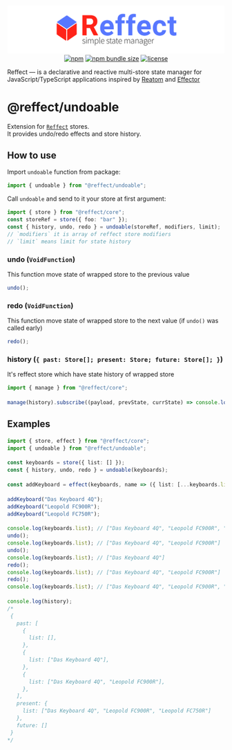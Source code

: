 <div align="center">

[![reffect logo](https://raw.githubusercontent.com/acacode/reffect/master/assets/reffect.png)](https://github.com/acacode/reffect)  
[![npm](https://img.shields.io/npm/v/@reffect/undoable?style=flat-square&color=blue)](https://www.npmjs.com/package/@reffect/undoable)
[![npm bundle size](https://img.shields.io/bundlephobia/minzip/@reffect/undoable?style=flat-square&color=blue)](https://bundlephobia.com/result?p=@reffect/undoable)
[![license](https://img.shields.io/github/license/acacode/reffect?style=flat-square&color=blue)](https://github.com/acacode/reffect)

<div align="left">

Reffect — is a declarative and reactive multi-store state manager for JavaScript/TypeScript applications inspired by [Reatom](https://github.com/artalar/reatom) and [Effector](https://github.com/zerobias/effector)

# @reffect/undoable

Extension for [`Reffect`](https://github.com/acacode/reffect) stores.  
It provides undo/redo effects and store history.

## How to use

Import `undoable` function from package:

```ts
import { undoable } from "@reffect/undoable";
```

Call `undoable` and send to it your store at first argument:

```ts
import { store } from "@reffect/core";
const storeRef = store({ foo: "bar" });
const { history, undo, redo } = undoable(storeRef, modifiers, limit);
// `modifiers` it is array of reffect store modifiers
// `limit` means limit for state history
```

### undo (`VoidFunction`)

This function move state of wrapped store to the previous value

```ts
undo();
```

### redo (`VoidFunction`)

This function move state of wrapped store to the next value (if `undo()` was called early)

```ts
redo();
```

### history (`{ past: Store[]; present: Store; future: Store[]; }`)

It's reffect store which have state history of wrapped store

```ts
import { manage } from "@reffect/core";

manage(history).subscribe((payload, prevState, currState) => console.log(payload, prevState, currState));
```

## Examples

```ts
import { store, effect } from "@reffect/core";
import { undoable } from "@reffect/undoable";

const keyboards = store({ list: [] });
const { history, undo, redo } = undoable(keyboards);

const addKeyboard = effect(keyboards, name => ({ list: [...keyboards.list, name] }));

addKeyboard("Das Keyboard 4Q");
addKeyboard("Leopold FC900R");
addKeyboard("Leopold FC750R");

console.log(keyboards.list); // ["Das Keyboard 4Q", "Leopold FC900R", "Leopold FC750R"]
undo();
console.log(keyboards.list); // ["Das Keyboard 4Q", "Leopold FC900R"]
undo();
console.log(keyboards.list); // ["Das Keyboard 4Q"]
redo();
console.log(keyboards.list); // ["Das Keyboard 4Q", "Leopold FC900R"]
redo();
console.log(keyboards.list); // ["Das Keyboard 4Q", "Leopold FC900R", "Leopold FC750R"]

console.log(history);
/*
 {
   past: [
     {
       list: [],
     },
     {
       list: ["Das Keyboard 4Q"],
     },
     {
       list: ["Das Keyboard 4Q", "Leopold FC900R"],
     },
   ],
   present: {
     list: ["Das Keyboard 4Q", "Leopold FC900R", "Leopold FC750R"]
   },
   future: []
 }
*/
```
